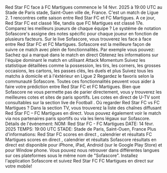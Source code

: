 Red Star FC face à FC Martigues commence le 14 févr. 2025 à 19:00 UTC au Stade de Paris stade, Saint-Ouen ville de, France. C'est un match de Ligue 2.
1 rencontres cette saison entre Red Star FC et FC Martigues. A ce jour, Red Star FC est classé 16e, tandis que FC Martigues est classé 17e. Comparez les meilleurs joueurs de chaque équipe ? Le systéme de notation Sofascore's assigne des notes spécific pour chaque joueur en fonction de plusieurs facteurs.
Sur le live Sofascore, vous trouverez les face à face entre Red Star FC et FC Martigues. Sofascore est la meilleure façon de suivre ce match avec plein de fonctionnalités. Par exemple vous pouvez:
Sachez qui a marqué dans le match en direct
Obtenez les informations sur l'équipe dominant le match en utilisant Attack Momentum
Suivez les statistique détaillées comme la possession, les tirs, les corners, les grosses occasions, les cartons, les passes clés, les duels et plus
Suivez tous les matchs à domicile et à l'éxtérieur en Ligue 2
Regardez le favoris selon la communauté Sofascore.
Toutes ces fonctionnalités peuvent vous aider à faire votre prédiction entre Red Star FC et FC Martigues. Bien que Sofascore ne vous permette pas de parier directement, vous y trouverez les meilleures cotes et sites de paris sportifs. Les cotes en direct de U-TV sont consultables sur la section live de Football .
Où regarder Red Star FC vs FC Martigues ? Dans la section TV, vous trouverez la liste des chaînes diffusant Red Star FC – FC Martigues en direct. Vous pouvez également voir le match via nos partenaires paris sportifs ou via les liens légaux sur Sofascore.
Détails de l'événement:
NOM: Red Star FC - FC Martigues
DATE: 14 févr. 2025
TEMPS: 19:00 UTC
STADE: Stade de Paris, Saint-Ouen, France
Plus d'informations:
Red Star FC scores en direct , calendrier et résultats
FC Martigues scores en direct , calendrier et résultats
Sofascore résultats en direct est disponible pour iPhone, iPad, Android (sur le Google Play Store) et pour Window phone. Vous pouvez nous retrouver dans différentes langues sur ces plateformes sous le même nom de "Sofascore". Installez l'application Sofascore et suivez Red Star FC FC Martigues en direct sur votre mobile!

